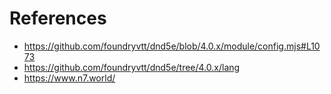 # References

- https://github.com/foundryvtt/dnd5e/blob/4.0.x/module/config.mjs#L1073
- https://github.com/foundryvtt/dnd5e/tree/4.0.x/lang
- https://www.n7.world/
